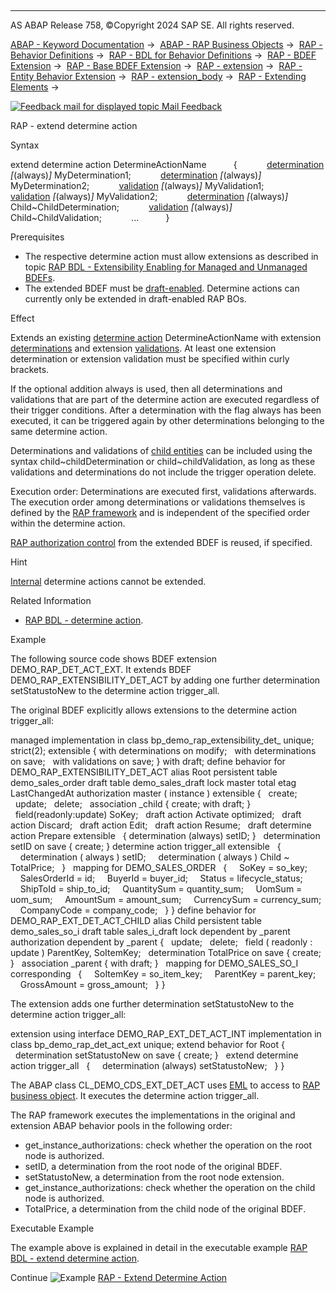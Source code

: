   

* * *

AS ABAP Release 758, ©Copyright 2024 SAP SE. All rights reserved.

[ABAP - Keyword Documentation](https://help.sap.com/doc/abapdocu_latest_index_htm/latest/en-US/abenabap.htm) →  [ABAP - RAP Business Objects](https://help.sap.com/doc/abapdocu_latest_index_htm/latest/en-US/abenabap_rap.htm) →  [RAP - Behavior Definitions](https://help.sap.com/doc/abapdocu_latest_index_htm/latest/en-US/abencds_bdef.htm) →  [RAP - BDL for Behavior Definitions](https://help.sap.com/doc/abapdocu_latest_index_htm/latest/en-US/abenbdl.htm) →  [RAP - BDEF Extension](https://help.sap.com/doc/abapdocu_latest_index_htm/latest/en-US/abenbdl_extension.htm) →  [RAP - Base BDEF Extension](https://help.sap.com/doc/abapdocu_latest_index_htm/latest/en-US/abenbdl_extensibility_managed_unm.htm) →  [RAP - extension](https://help.sap.com/doc/abapdocu_latest_index_htm/latest/en-US/abenbdl_extension_syntax.htm) →  [RAP - Entity Behavior Extension](https://help.sap.com/doc/abapdocu_latest_index_htm/latest/en-US/abenbdl_extend_beh.htm) →  [RAP - extension\_body](https://help.sap.com/doc/abapdocu_latest_index_htm/latest/en-US/abenbdl_entity_beh_extension.htm) →  [RAP - Extending Elements](https://help.sap.com/doc/abapdocu_latest_index_htm/latest/en-US/abenbdl_ext_elem_ext.htm) → 

 [![](Mail.gif?object=Mail.gif "Feedback mail for displayed topic") Mail Feedback](mailto:f1_help@sap.com?subject=Feedback%20on%20ABAP%20Documentation&body=Document:%20RAP%20-%20extend%20determine%20action%2C%20ABENBDL_DETERMINE_ACTION_EXT%2C%20758%0D%0A%0D%0AError:%0D%0A%0D%0A%0D%0A%0D%0ASuggestion%20for%20improvement:)

RAP - extend determine action

Syntax

extend determine action DetermineActionName
          {
           [determination](https://help.sap.com/doc/abapdocu_latest_index_htm/latest/en-US/abenbdl_determinations.htm) *\[*(always)*\]* MyDetermination1;
           [determination](https://help.sap.com/doc/abapdocu_latest_index_htm/latest/en-US/abenbdl_determinations.htm) *\[*(always)*\]* MyDetermination2;
           [validation](https://help.sap.com/doc/abapdocu_latest_index_htm/latest/en-US/abenbdl_validations.htm) *\[*(always)*\]* MyValidation1;
           [validation](https://help.sap.com/doc/abapdocu_latest_index_htm/latest/en-US/abenbdl_validations.htm) *\[*(always)*\]* MyValidation2;
           [determination](https://help.sap.com/doc/abapdocu_latest_index_htm/latest/en-US/abenbdl_determinations.htm) *\[*(always)*\]* Child~ChildDetermination;
           [validation](https://help.sap.com/doc/abapdocu_latest_index_htm/latest/en-US/abenbdl_validations.htm) *\[*(always)*\]* Child~ChildValidation;
           ...
          }

Prerequisites

-   The respective determine action must allow extensions as described in topic [RAP BDL - Extensibility Enabling for Managed and Unmanaged BDEFs](https://help.sap.com/doc/abapdocu_latest_index_htm/latest/en-US/abenbdl_extensibility_enabling_m_u.htm).
-   The extended BDEF must be [draft-enabled](https://help.sap.com/doc/abapdocu_latest_index_htm/latest/en-US/abenrap_draft_handling_glosry.htm "Glossary Entry"). Determine actions can currently only be extended in draft-enabled RAP BOs.

Effect

Extends an existing [determine action](https://help.sap.com/doc/abapdocu_latest_index_htm/latest/en-US/abenrap_bo_det_action_glosry.htm "Glossary Entry") DetermineActionName with extension [determinations](https://help.sap.com/doc/abapdocu_latest_index_htm/latest/en-US/abenrap_determination_glosry.htm "Glossary Entry") and extension [validations](https://help.sap.com/doc/abapdocu_latest_index_htm/latest/en-US/abenrap_validation_glosry.htm "Glossary Entry"). At least one extension determination or extension validation must be specified within curly brackets.

If the optional addition always is used, then all determinations and validations that are part of the determine action are executed regardless of their trigger conditions. After a determination with the flag always has been executed, it can be triggered again by other determinations belonging to the same determine action.

Determinations and validations of [child entities](https://help.sap.com/doc/abapdocu_latest_index_htm/latest/en-US/abenchild_entity_glosry.htm "Glossary Entry") can be included using the syntax child~childDetermination or child~childValidation, as long as these validations and determinations do not include the trigger operation delete.

Execution order: Determinations are executed first, validations afterwards. The execution order among determinations or validations themselves is defined by the [RAP framework](https://help.sap.com/doc/abapdocu_latest_index_htm/latest/en-US/abenrap_framework_glosry.htm "Glossary Entry") and is independent of the specified order within the determine action.

[RAP authorization control](https://help.sap.com/doc/abapdocu_latest_index_htm/latest/en-US/abenrap_auth_control_glosry.htm "Glossary Entry") from the extended BDEF is reused, if specified.

Hint

[Internal](https://help.sap.com/doc/abapdocu_latest_index_htm/latest/en-US/abenbdl_internal.htm) determine actions cannot be extended.

Related Information

-   [RAP BDL - determine action](https://help.sap.com/doc/abapdocu_latest_index_htm/latest/en-US/abenbdl_determine_action.htm).

Example

The following source code shows BDEF extension DEMO\_RAP\_DET\_ACT\_EXT. It extends BDEF DEMO\_RAP\_EXTENSIBILITY\_DET\_ACT by adding one further determination setStatustoNew to the determine action trigger\_all.

The original BDEF explicitly allows extensions to the determine action trigger\_all:

managed implementation in class bp\_demo\_rap\_extensibility\_det\_ unique;
strict(2);
extensible
{ with determinations on modify;
  with determinations on save;
  with validations on save; }
with draft;
define behavior for DEMO\_RAP\_EXTENSIBILITY\_DET\_ACT alias Root
persistent table demo\_sales\_order
draft table demo\_sales\_draft
lock master
total etag LastChangedAt
authorization master ( instance )
extensible
{
  create;
  update;
  delete;
  association \_child { create; with draft; }
  field(readonly:update) SoKey;
  draft action Activate optimized;
  draft action Discard;
  draft action Edit;
  draft action Resume;
  draft determine action Prepare extensible
  { determination (always) setID; }
  determination setID on save { create; }
determine action trigger\_all extensible
  {
    determination ( always ) setID;
    determination ( always ) Child ~ TotalPrice;
  }
  mapping for DEMO\_SALES\_ORDER
  {
    SoKey = so\_key;
    SalesOrderId = id;
    BuyerId = buyer\_id;
    Status = lifecycle\_status;
    ShipToId = ship\_to\_id;
    QuantitySum = quantity\_sum;
    UomSum = uom\_sum;
    AmountSum = amount\_sum;
    CurrencySum = currency\_sum;
    CompanyCode = company\_code;
  }
}
define behavior for DEMO\_RAP\_EXT\_DET\_ACT\_CHILD alias Child
persistent table demo\_sales\_so\_i
draft table sales\_i\_draft
lock dependent by \_parent
authorization dependent by \_parent
{
  update;
  delete;
  field ( readonly : update ) ParentKey, SoItemKey;
  determination TotalPrice on save { create; }
  association \_parent { with draft; }
  mapping for DEMO\_SALES\_SO\_I corresponding
  {
    SoItemKey = so\_item\_key;
    ParentKey = parent\_key;
    GrossAmount = gross\_amount;
  }
}

The extension adds one further determination setStatustoNew to the determine action trigger\_all:

extension using interface DEMO\_RAP\_EXT\_DET\_ACT\_INT
implementation in class bp\_demo\_rap\_det\_act\_ext unique;
extend behavior for Root
{
  determination setStatustoNew on save { create; }
  extend determine action trigger\_all
  {
    determination (always) setStatustoNew;
  }
}

The ABAP class CL\_DEMO\_CDS\_EXT\_DET\_ACT uses [EML](https://help.sap.com/doc/abapdocu_latest_index_htm/latest/en-US/abeneml_glosry.htm "Glossary Entry") to access to [RAP business object](https://help.sap.com/doc/abapdocu_latest_index_htm/latest/en-US/abenrap_bo_glosry.htm "Glossary Entry"). It executes the determine action trigger\_all.

The RAP framework executes the implementations in the original and extension ABAP behavior pools in the following order:

-   get\_instance\_authorizations: check whether the operation on the root node is authorized.
-   setID, a determination from the root node of the original BDEF.
-   setStatustoNew, a determination from the root node extension.
-   get\_instance\_authorizations: check whether the operation on the child node is authorized.
-   TotalPrice, a determination from the child node of the original BDEF.

Executable Example

The example above is explained in detail in the executable example [RAP BDL - extend determine action](https://help.sap.com/doc/abapdocu_latest_index_htm/latest/en-US/abenbdl_det_action_ext_abexa.htm).

Continue
![Example](exa.gif "Example") [RAP - Extend Determine Action](https://help.sap.com/doc/abapdocu_latest_index_htm/latest/en-US/abenbdl_det_action_ext_abexa.htm)